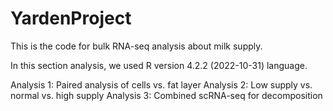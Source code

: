 # YardenProject
This is the code for bulk RNA-seq analysis about milk supply.

In this section analysis, we used R version 4.2.2 (2022-10-31) language.

Analysis 1: Paired analysis of cells vs. fat layer
Analysis 2: Low supply vs. normal vs. high supply
Analysis 3: Combined scRNA-seq for decomposition
